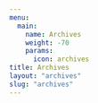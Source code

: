 ```yaml
---
menu:
  main:
    name: Archives
    weight: -70
    params:
      icon: archives
title: Archives
layout: "archives"
slug: "archives"
---
```


